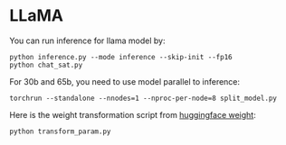 # LLaMA

You can run inference for llama model by:

```
python inference.py --mode inference --skip-init --fp16
python chat_sat.py
```

For 30b and 65b, you need to use model parallel to inference:

```
torchrun --standalone --nnodes=1 --nproc-per-node=8 split_model.py
```

Here is the weight transformation script from [huggingface weight](https://huggingface.co/docs/transformers/main/model_doc/llama):

```
python transform_param.py
```